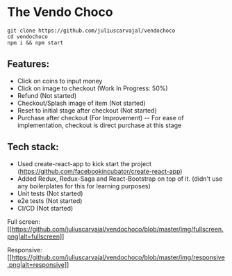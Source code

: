 # The Vendo Choco

```
git clone https://github.com/juliuscarvajal/vendochoco
cd vendochoco
npm i && npm start
```

## Features:
- Click on coins to input money
- Click on image to checkout (Work In Progress: 50%)
- Refund (Not started)
- Checkout/Splash image of item (Not started)
- Reset to initial stage after checkout (Not started)
- Purchase after checkout (For Improvement)
-- For ease of implementation, checkout is direct purchase at this stage

## Tech stack:
- Used create-react-app to kick start the project (https://github.com/facebookincubator/create-react-app)
- Added Redux, Redux-Saga and React-Bootstrap on top of it. (didn't use any boilerplates for this for learning purposes)
- Unit tests (Not started)
- e2e tests (Not started)
- CI/CD (Not started)

Full screen:
[[https://github.com/juliuscarvajal/vendochoco/blob/master/img/fullscreen.png|alt=fullscreen]]

Responsive:
[[https://github.com/juliuscarvajal/vendochoco/blob/master/img/responsive.png|alt=responsive]]
